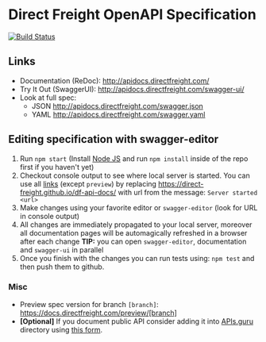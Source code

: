 # Direct Freight OpenAPI Specification
[![Build Status](https://travis-ci.org/Direct-Freight/df-api-docs.svg?branch=master)](https://travis-ci.org/Direct-Freight/df-api-docs)


## Links

- Documentation (ReDoc): http://apidocs.directfreight.com/
- Try It Out (SwaggerUI): http://apidocs.directfreight.com/swagger-ui/
- Look at full spec:
    + JSON http://apidocs.directfreight.com/swagger.json
    + YAML http://apidocs.directfreight.com/swagger.yaml

## Editing specification with swagger-editor

1. Run `npm start`  (Install [Node JS](https://nodejs.org/) and run `npm install` inside of the repo first if you haven't yet)
2. Checkout console output to see where local server is started. You can use all [links](#links) (except `preview`) by replacing https://direct-freight.github.io/df-api-docs/ with url from the message: `Server started <url>`
3. Make changes using your favorite editor or `swagger-editor` (look for URL in console output)
4. All changes are immediately propagated to your local server, moreover all documentation pages will be automagically refreshed in a browser after each change **TIP:** you can open `swagger-editor`, documentation and `swagger-ui` in parallel
5. Once you finish with the changes you can run tests using: `npm test` and then push them to github.

### Misc

- Preview spec version for branch `[branch]`: https://docs.directfreight.com/preview/[branch]
- **[Optional]** If you document public API consider adding it into [APIs.guru](https://APIs.guru) directory using [this form](https://apis.guru/add-api/).

